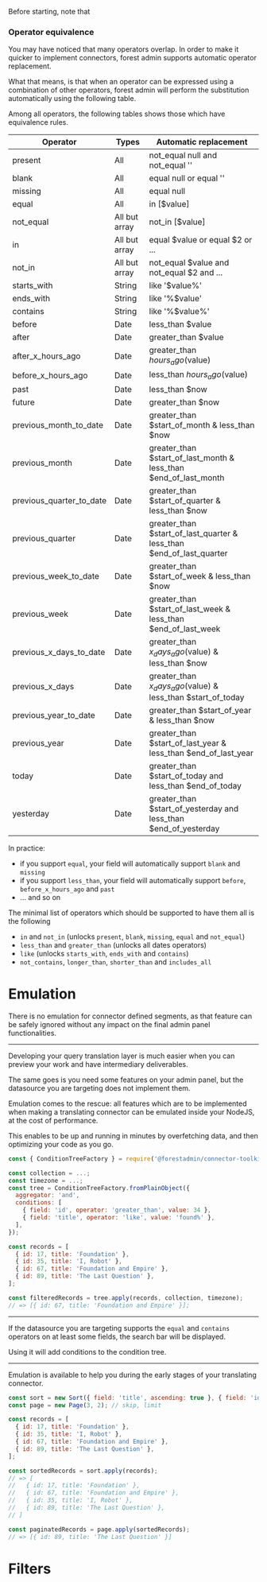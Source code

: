 Before starting, note that

### Operator equivalence

You may have noticed that many operators overlap. In order to make it quicker to implement connectors, forest admin supports automatic operator replacement.

What that means, is that when an operator can be expressed using a combination of other operators, forest admin will perform the substitution automatically using the following table.

Among all operators, the following tables shows those which have equivalence rules.

| Operator                 | Types         | Automatic replacement                                                |
| ------------------------ | ------------- | -------------------------------------------------------------------- |
| present                  | All           | not_equal null and not_equal ''                                      |
| blank                    | All           | equal null or equal ''                                               |
| missing                  | All           | equal null                                                           |
| equal                    | All           | in [$value]                                                          |
| not_equal                | All but array | not_in [$value]                                                      |
| in                       | All but array | equal $value or equal $2 or ...                                      |
| not_in                   | All but array | not_equal $value and not_equal $2 and ...                            |
| starts_with              | String        | like '$value%'                                                       |
| ends_with                | String        | like '%$value'                                                       |
| contains                 | String        | like '%$value%'                                                      |
| before                   | Date          | less_than $value                                                     |
| after                    | Date          | greater_than $value                                                  |
| after_x_hours_ago        | Date          | greater_than $hours_ago($value)                                      |
| before_x_hours_ago       | Date          | less_than $hours_ago($value)                                         |
| past                     | Date          | less_than $now                                                       |
| future                   | Date          | greater_than $now                                                    |
| previous_month_to_date   | Date          | greater_than $start_of_month & less_than $now                        |
| previous_month           | Date          | greater_than $start_of_last_month & less_than $end_of_last_month     |
| previous_quarter_to_date | Date          | greater_than $start_of_quarter & less_than $now                      |
| previous_quarter         | Date          | greater_than $start_of_last_quarter & less_than $end_of_last_quarter |
| previous_week_to_date    | Date          | greater_than $start_of_week & less_than $now                         |
| previous_week            | Date          | greater_than $start_of_last_week & less_than $end_of_last_week       |
| previous_x_days_to_date  | Date          | greater_than $x_days_ago($value) & less_than $now                    |
| previous_x_days          | Date          | greater_than $x_days_ago($value) & less_than $start_of_today         |
| previous_year_to_date    | Date          | greater_than $start_of_year & less_than $now                         |
| previous_year            | Date          | greater_than $start_of_last_year & less_than $end_of_last_year       |
| today                    | Date          | greater_than $start_of_today and less_than $end_of_today             |
| yesterday                | Date          | greater_than $start_of_yesterday and less_than $end_of_yesterday     |

In practice:

- if you support `equal`, your field will automatically support `blank` and `missing`
- if you support `less_than`, your field will automatically support `before`, `before_x_hours_ago` and `past`
- ... and so on

The minimal list of operators which should be supported to have them all is the following

- `in` and `not_in` (unlocks `present`, `blank`, `missing`, `equal` and `not_equal`)
- `less_than` and `greater_than` (unlocks all dates operators)
- `like` (unlocks `starts_with`, `ends_with` and `contains`)
- `not_contains`, `longer_than`, `shorter_than` and `includes_all`

# Emulation

There is no emulation for connector defined segments, as that feature can be safely ignored without any impact on the final admin panel functionalities.

---

Developing your query translation layer is much easier when you can preview your work and have intermediary deliverables.

The same goes is you need some features on your admin panel, but the datasource you are targeting does not implement them.

Emulation comes to the rescue: all features which are to be implemented when making a translating connector can be emulated inside your NodeJS, at the cost of performance.

This enables to be up and running in minutes by overfetching data, and then optimizing your code as you go.

```javascript
const { ConditionTreeFactory } = require('@forestadmin/connector-toolkit');

const collection = ...;
const timezone = ...;
const tree = ConditionTreeFactory.fromPlainObject({
  aggregator: 'and',
  conditions: [
    { field: 'id', operator: 'greater_than', value: 34 },
    { field: 'title', operator: 'like', value: 'found%' },
  ],
});

const records = [
  { id: 17, title: 'Foundation' },
  { id: 35, title: 'I, Robot' },
  { id: 67, title: 'Foundation and Empire' },
  { id: 89, title: 'The Last Question' },
];

const filteredRecords = tree.apply(records, collection, timezone);
// => [{ id: 67, title: 'Foundation and Empire' }];
```

---

If the datasource you are targeting supports the `equal` and `contains` operators on at least some fields, the search bar will be displayed.

Using it will add conditions to the condition tree.

---

Emulation is available to help you during the early stages of your translating connector.

```javascript
const sort = new Sort({ field: 'title', ascending: true }, { field: 'id', ascending: true });
const page = new Page(3, 2); // skip, limit

const records = [
  { id: 17, title: 'Foundation' },
  { id: 35, title: 'I, Robot' },
  { id: 67, title: 'Foundation and Empire' },
  { id: 89, title: 'The Last Question' },
];

const sortedRecords = sort.apply(records);
// => [
//   { id: 17, title: 'Foundation' },
//   { id: 67, title: 'Foundation and Empire' },
//   { id: 35, title: 'I, Robot' },
//   { id: 89, title: 'The Last Question' },
// ]

const paginatedRecords = page.apply(sortedRecords);
// => [{ id: 89, title: 'The Last Question' }]
```

# Filters
